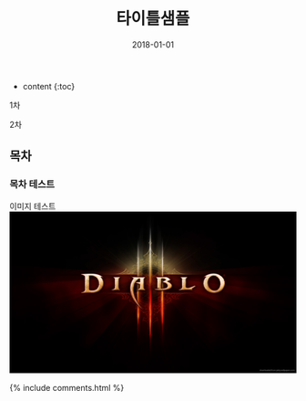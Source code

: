 ﻿---
layout:  post 
title:  "타이틀샘플"
date: 2018-01-01
categories: explanation
tags: 
---


* content
{:toc}

1차


2차


## 목차
### 목차 테스트
이미지 테스트
![Alt text](/img/diablo-3-hd-logo.jpg)


{% include comments.html %}